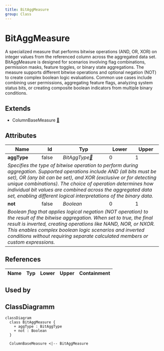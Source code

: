 ```yaml
---
title: BitAggMeasure
group: Class
---
```


# BitAggMeasure<a name="class-bitaggmeasure"></a>

A specialized measure that performs bitwise operations (AND, OR, XOR) on integer values from the referenced column across the aggregated data set. BitAggMeasure is designed for scenarios involving flag combinations, permission masks, feature toggles, or binary state aggregations. The measure supports different bitwise operations and optional negation (NOT) to create complex boolean logic evaluations. Common use cases include combining user permissions, aggregating feature flags, analyzing system status bits, or creating composite boolean indicators from multiple binary conditions.
## Extends
- ColumnBaseMeasure [🔗](./class-ColumnBaseMeasure)
## Attributes

<table>
  <thead>
    <tr>
      <th>Name</th>
      <th>Id</th>
      <th>Typ</th>
      <th>Lower</th>
      <th>Upper</th>
    </tr>
  </thead>
  <tbody>
    <tr>
      <td><strong>aggType</strong></td>
      <td>false</td>
      <td><em>BitAggType<a href="./enum-BitAggType">🔗</a></em></td>
      <td>0</td>
      <td>1</td>
    </tr>
    <tr>
      <td colspan="5"><em>Specifies the type of bitwise operation to perform during aggregation. Supported operations include AND (all bits must be set), OR (any bit can be set), and XOR (exclusive or for detecting unique combinations). The choice of operation determines how individual bit values are combined across the aggregated data set, enabling different logical interpretations of the binary data.</em></td>
    </tr>
    <tr>
      <td><strong>not</strong></td>
      <td>false</td>
      <td><em>Boolean</em></td>
      <td>0</td>
      <td>1</td>
    </tr>
    <tr>
      <td colspan="5"><em>Boolean flag that applies logical negation (NOT operation) to the result of the bitwise aggregation. When set to true, the final result is inverted, creating operations like NAND, NOR, or NXOR. This enables complex boolean logic scenarios and inverted conditions without requiring separate calculated members or custom expressions.</em></td>
    </tr>
  </tbody>
</table>

## References

<table>
  <thead>
    <tr>
      <th>Name</th>
      <th>Typ</th>
      <th>Lower</th>
      <th>Upper</th>
      <th>Containment</th>
    </tr>
  </thead>
  <tbody>
  </tbody>
</table>



## Used by


## ClassDiagramm

```mermaid
classDiagram
  class BitAggMeasure {
    + aggType : BitAggType
    + not : Boolean
  }

  ColumnBaseMeasure <|-- BitAggMeasure

```
